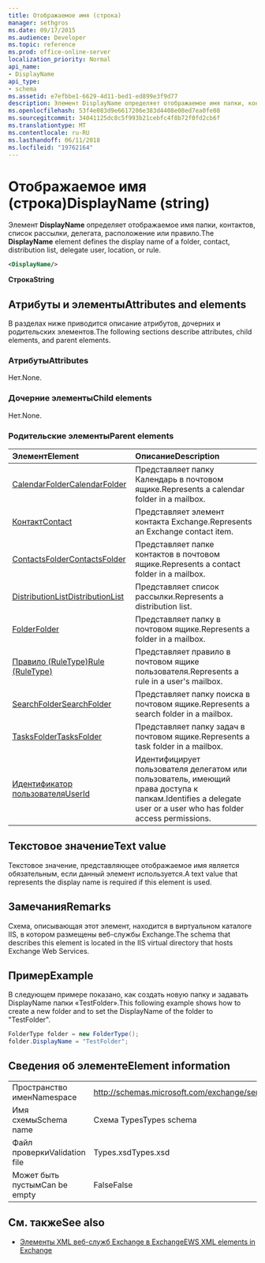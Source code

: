 ```yaml
---
title: Отображаемое имя (строка)
manager: sethgros
ms.date: 09/17/2015
ms.audience: Developer
ms.topic: reference
ms.prod: office-online-server
localization_priority: Normal
api_name:
- DisplayName
api_type:
- schema
ms.assetid: e7efbbe1-6629-4d11-bed1-ed899e3f9d77
description: Элемент DisplayName определяет отображаемое имя папки, контактов, список рассылки, делегата, расположение или правило.
ms.openlocfilehash: 53f4e083d9e6617206e383d4408e08ed7ea0fe08
ms.sourcegitcommit: 34041125dc8c5f993b21cebfc4f8b72f0fd2cb6f
ms.translationtype: MT
ms.contentlocale: ru-RU
ms.lasthandoff: 06/11/2018
ms.locfileid: "19762164"
---
```

# <a name="displayname-string"></a><span data-ttu-id="fbe78-103">Отображаемое имя (строка)</span><span class="sxs-lookup"><span data-stu-id="fbe78-103">DisplayName (string)</span></span>

<span data-ttu-id="fbe78-104">Элемент **DisplayName** определяет отображаемое имя папки, контактов, список рассылки, делегата, расположение или правило.</span><span class="sxs-lookup"><span data-stu-id="fbe78-104">The **DisplayName** element defines the display name of a folder, contact, distribution list, delegate user, location, or rule.</span></span> 
  
```XML
<DisplayName/>
```

 <span data-ttu-id="fbe78-105">**Строка**</span><span class="sxs-lookup"><span data-stu-id="fbe78-105">**String**</span></span>
## <a name="attributes-and-elements"></a><span data-ttu-id="fbe78-106">Атрибуты и элементы</span><span class="sxs-lookup"><span data-stu-id="fbe78-106">Attributes and elements</span></span>

<span data-ttu-id="fbe78-107">В разделах ниже приводится описание атрибутов, дочерних и родительских элементов.</span><span class="sxs-lookup"><span data-stu-id="fbe78-107">The following sections describe attributes, child elements, and parent elements.</span></span>
  
### <a name="attributes"></a><span data-ttu-id="fbe78-108">Атрибуты</span><span class="sxs-lookup"><span data-stu-id="fbe78-108">Attributes</span></span>

<span data-ttu-id="fbe78-109">Нет.</span><span class="sxs-lookup"><span data-stu-id="fbe78-109">None.</span></span>
  
### <a name="child-elements"></a><span data-ttu-id="fbe78-110">Дочерние элементы</span><span class="sxs-lookup"><span data-stu-id="fbe78-110">Child elements</span></span>

<span data-ttu-id="fbe78-111">Нет.</span><span class="sxs-lookup"><span data-stu-id="fbe78-111">None.</span></span>
  
### <a name="parent-elements"></a><span data-ttu-id="fbe78-112">Родительские элементы</span><span class="sxs-lookup"><span data-stu-id="fbe78-112">Parent elements</span></span>

|<span data-ttu-id="fbe78-113">**Элемент**</span><span class="sxs-lookup"><span data-stu-id="fbe78-113">**Element**</span></span>|<span data-ttu-id="fbe78-114">**Описание**</span><span class="sxs-lookup"><span data-stu-id="fbe78-114">**Description**</span></span>|
|:-----|:-----|
|[<span data-ttu-id="fbe78-115">CalendarFolder</span><span class="sxs-lookup"><span data-stu-id="fbe78-115">CalendarFolder</span></span>](calendarfolder.md) <br/> |<span data-ttu-id="fbe78-116">Представляет папку Календарь в почтовом ящике.</span><span class="sxs-lookup"><span data-stu-id="fbe78-116">Represents a calendar folder in a mailbox.</span></span>  <br/> |
|[<span data-ttu-id="fbe78-117">Контакт</span><span class="sxs-lookup"><span data-stu-id="fbe78-117">Contact</span></span>](contact.md) <br/> |<span data-ttu-id="fbe78-118">Представляет элемент контакта Exchange.</span><span class="sxs-lookup"><span data-stu-id="fbe78-118">Represents an Exchange contact item.</span></span>  <br/> |
|[<span data-ttu-id="fbe78-119">ContactsFolder</span><span class="sxs-lookup"><span data-stu-id="fbe78-119">ContactsFolder</span></span>](contactsfolder.md) <br/> |<span data-ttu-id="fbe78-120">Представляет папке контактов в почтовом ящике.</span><span class="sxs-lookup"><span data-stu-id="fbe78-120">Represents a contact folder in a mailbox.</span></span>  <br/> |
|[<span data-ttu-id="fbe78-121">DistributionList</span><span class="sxs-lookup"><span data-stu-id="fbe78-121">DistributionList</span></span>](distributionlist.md) <br/> |<span data-ttu-id="fbe78-122">Представляет список рассылки.</span><span class="sxs-lookup"><span data-stu-id="fbe78-122">Represents a distribution list.</span></span>  <br/> |
|[<span data-ttu-id="fbe78-123">Folder</span><span class="sxs-lookup"><span data-stu-id="fbe78-123">Folder</span></span>](folder.md) <br/> |<span data-ttu-id="fbe78-124">Представляет папку в почтовом ящике.</span><span class="sxs-lookup"><span data-stu-id="fbe78-124">Represents a folder in a mailbox.</span></span>  <br/> |
|[<span data-ttu-id="fbe78-125">Правило (RuleType)</span><span class="sxs-lookup"><span data-stu-id="fbe78-125">Rule (RuleType)</span></span>](rule-ruletype.md) <br/> |<span data-ttu-id="fbe78-126">Представляет правило в почтовом ящике пользователя.</span><span class="sxs-lookup"><span data-stu-id="fbe78-126">Represents a rule in a user's mailbox.</span></span>  <br/> |
|[<span data-ttu-id="fbe78-127">SearchFolder</span><span class="sxs-lookup"><span data-stu-id="fbe78-127">SearchFolder</span></span>](searchfolder.md) <br/> |<span data-ttu-id="fbe78-128">Представляет папку поиска в почтовом ящике.</span><span class="sxs-lookup"><span data-stu-id="fbe78-128">Represents a search folder in a mailbox.</span></span>  <br/> |
|[<span data-ttu-id="fbe78-129">TasksFolder</span><span class="sxs-lookup"><span data-stu-id="fbe78-129">TasksFolder</span></span>](tasksfolder.md) <br/> |<span data-ttu-id="fbe78-130">Представляет папку задач в почтовом ящике.</span><span class="sxs-lookup"><span data-stu-id="fbe78-130">Represents a task folder in a mailbox.</span></span>  <br/> |
|[<span data-ttu-id="fbe78-131">Идентификатор пользователя</span><span class="sxs-lookup"><span data-stu-id="fbe78-131">UserId</span></span>](userid.md) <br/> |<span data-ttu-id="fbe78-132">Идентифицирует пользователя делегатом или пользователь, имеющий права доступа к папкам.</span><span class="sxs-lookup"><span data-stu-id="fbe78-132">Identifies a delegate user or a user who has folder access permissions.</span></span>  <br/> |
   
## <a name="text-value"></a><span data-ttu-id="fbe78-133">Текстовое значение</span><span class="sxs-lookup"><span data-stu-id="fbe78-133">Text value</span></span>

<span data-ttu-id="fbe78-134">Текстовое значение, представляющее отображаемое имя является обязательным, если данный элемент используется.</span><span class="sxs-lookup"><span data-stu-id="fbe78-134">A text value that represents the display name is required if this element is used.</span></span>
  
## <a name="remarks"></a><span data-ttu-id="fbe78-135">Замечания</span><span class="sxs-lookup"><span data-stu-id="fbe78-135">Remarks</span></span>

<span data-ttu-id="fbe78-136">Схема, описывающая этот элемент, находится в виртуальном каталоге IIS, в котором размещены веб-службы Exchange.</span><span class="sxs-lookup"><span data-stu-id="fbe78-136">The schema that describes this element is located in the IIS virtual directory that hosts Exchange Web Services.</span></span>
  
## <a name="example"></a><span data-ttu-id="fbe78-137">Пример</span><span class="sxs-lookup"><span data-stu-id="fbe78-137">Example</span></span>

<span data-ttu-id="fbe78-138">В следующем примере показано, как создать новую папку и задавать DisplayName папки «TestFolder».</span><span class="sxs-lookup"><span data-stu-id="fbe78-138">This following example shows how to create a new folder and to set the DisplayName of the folder to "TestFolder".</span></span>
  
```cs
FolderType folder = new FolderType();
folder.DisplayName = "TestFolder";
```

## <a name="element-information"></a><span data-ttu-id="fbe78-139">Сведения об элементе</span><span class="sxs-lookup"><span data-stu-id="fbe78-139">Element information</span></span>

|||
|:-----|:-----|
|<span data-ttu-id="fbe78-140">Пространство имен</span><span class="sxs-lookup"><span data-stu-id="fbe78-140">Namespace</span></span>  <br/> |http://schemas.microsoft.com/exchange/services/2006/types  <br/> |
|<span data-ttu-id="fbe78-141">Имя схемы</span><span class="sxs-lookup"><span data-stu-id="fbe78-141">Schema name</span></span>  <br/> |<span data-ttu-id="fbe78-142">Схема Types</span><span class="sxs-lookup"><span data-stu-id="fbe78-142">Types schema</span></span>  <br/> |
|<span data-ttu-id="fbe78-143">Файл проверки</span><span class="sxs-lookup"><span data-stu-id="fbe78-143">Validation file</span></span>  <br/> |<span data-ttu-id="fbe78-144">Types.xsd</span><span class="sxs-lookup"><span data-stu-id="fbe78-144">Types.xsd</span></span>  <br/> |
|<span data-ttu-id="fbe78-145">Может быть пустым</span><span class="sxs-lookup"><span data-stu-id="fbe78-145">Can be empty</span></span>  <br/> |<span data-ttu-id="fbe78-146">False</span><span class="sxs-lookup"><span data-stu-id="fbe78-146">False</span></span>  <br/> |
   
## <a name="see-also"></a><span data-ttu-id="fbe78-147">См. также</span><span class="sxs-lookup"><span data-stu-id="fbe78-147">See also</span></span>

- [<span data-ttu-id="fbe78-148">Элементы XML веб-служб Exchange в Exchange</span><span class="sxs-lookup"><span data-stu-id="fbe78-148">EWS XML elements in Exchange</span></span>](ews-xml-elements-in-exchange.md)

